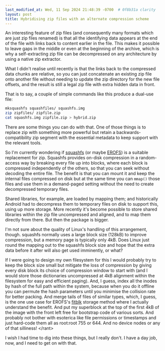 ```yaml
---
last_modified_at: Wed, 11 Sep 2024 21:48:39 -0700  # 0f8b31a clarity
layout: post
title: Hybridising zip files with an alternate compression scheme
---
```

An interesting feature of zip files (and consequently many
formats which are just zip files renamed) is that all the
identifying data appears at the end of the file with links back
to content earlier in the file.  This makes it possible to leave
gaps in the middle or even at the beginning of the archive, which
is why a self-extracting zip file can be decompressed on any
architecture by using a native zip extractor.

What I didn't realise until recently is that the links back to the
compressed data chunks are relative, so you can just concatenate an
existing zip file onto another file without needing to update the zip
directory for the new file offsets, and the result is still a legal zip
file with extra hidden data in front.

That is to say, a couple of simple commands like this produce a dual-use
file:
```sh
mksquashfs squashfiles/ squashfs.img
zip zipfiles/ zipfile.zip
cat squashfs.img zipfile.zip > hybrid.zip
```

There are some things you can do with that.  One of those things
is to replace zip with something more powerful but retain a
backwards-compatibility zip segment with the essential metadata
to keep support with the relevant tools.

So I'm currently wondering if [squashfs][] (or maybe [EROFS][]) is a
suitable replacement for zip.  Squashfs provides on-disk compression in
a random-access way by breaking every file up into blocks, where each
block is compressed independently of the others, so that you can seek
without decoding the entire file.  The benefit is that you can mount it
and keep the internal files compressed on disk but at the same time you
can `mmap()` those files and use them in a demand-paged setting without
the need to create decompressed temporary files.

Shared libraries, for example, are loaded by mapping them; and
historically Android had to decompress them to temporary files on disk
to support this, using up more storage.  More recently it's become
possible to store shared libraries within the zip file uncompressed and
aligned, and to map them directly from there.  But then the package is
bigger.

I'm not sure about the quality of Linux's handling of this arrangement,
though.  squashfs normally uses a large block size (128kB) to improve
compression, but a memory page is typically only 4kB.  Does Linux just
round the mapping out to the squashfs block size and hope that the extra
data before it after will also get used imminently, or what?

If I were going to design my own filesystem for this I would probably
try to keep the block size small but mitigate the loss of compression by
giving every disk block its choice of compression window to start with
(and I would store those dictionaries uncompressed at 4kB alignment
within the filesystem for easy and efficient paging).  And, I guess,
index all the inodes by hash of the full path within the system, because
when you do it offline you can permute the hash parameters until you
minimise the collision rate for better packing.  And merge tails of
files of similar types, which, I guess, is the one use case for EROFS's
[fitblk][] storage method where I actually understand the benefit.  And
put my superblock at the top of the first 4kB of the image with the
front left free for bootstrap code of various sorts.  And probably not
bother with esoterica like file permissions or timestamps and just
hard-code them all as root:root 755 or 644.  And no device nodes or any
of that silliness!  &lt;/rant&gt;

I wish I had time to dig into these things, but I really don't.  I have
a day job, now, and I need to get on with that.

[squashfs]: <https://docs.kernel.org/filesystems/squashfs.html>
[EROFS]: <https://docs.kernel.org/filesystems/erofs.html>
[fitblk]: <https://erofs.docs.kernel.org/en/latest/design.html#block-aligned-fitblk-compression>
